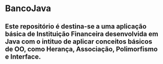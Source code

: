 # BancoJava

## Este repositório é destina-se a uma aplicação básica de Instituição Financeira desenvolvida em Java com o intituo de aplicar conceitos básicos de OO, como Herança, Associação, Polimorfismo e Interface.
